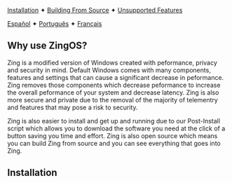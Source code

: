 [Installation](https://www.youtube.com/watch?v=dQw4w9WgXcQ) ✦ [Building From Source](https://www.youtube.com/watch?v=dQw4w9WgXcQ) ✦ [Unsupported Features](https://www.youtube.com/watch?v=dQw4w9WgXcQ)

[Español](https://www.youtube.com/watch?v=dQw4w9WgXcQ) ✦ [Português](https://www.youtube.com/watch?v=dQw4w9WgXcQ) ✦ [Français](https://www.youtube.com/watch?v=dQw4w9WgXcQ)

## Why use ZingOS?

Zing is a modified version of Windows created with peformance, privacy and security in mind. Default Windows comes with many components, features and settings that can cause a significant decrease in peformance. Zing removes those components which decrease peformance to increase the overall peformance of your system and decrease latency. Zing is also more secure and private due to the removal of the majority of telementry and features that may pose a risk to security.

Zing is also easier to install and get up and running due to our Post-Install script which allows you to download the software you need at the click of a button saving you time and effort. Zing is also open source which means you can build Zing from source and you can see everything that goes into Zing. 

## Installation
